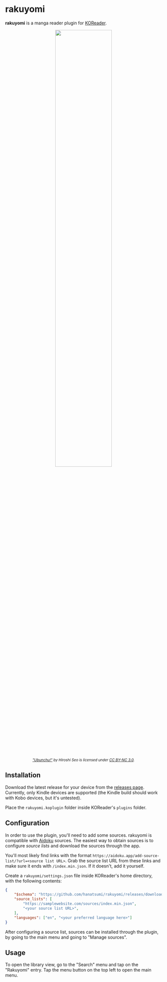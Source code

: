# rakuyomi

**rakuyomi** is a manga reader plugin for [KOReader](https://github.com/koreader/koreader).

<p align="center">
    <img src="docs/demo.gif" width="60%" />
    <br/>
    <em><small><a href="https://seotch.wordpress.com/ubunchu/">"Ubunchu!"</a> by Hiroshi Seo is licensed under <a href="https://creativecommons.org/licenses/by-nc/3.0/">CC BY-NC 3.0</a>.</small></em>
</p>

## Installation

Download the latest release for your device from the [releases page](https://github.com/hanatsumi/rakuyomi/releases). Currently, only Kindle devices are supported (the Kindle build should work with Kobo devices, but it's untested).

Place the `rakuyomi.koplugin` folder inside KOReader's `plugins` folder.

## Configuration

In order to use the plugin, you'll need to add some sources. rakuyomi is compatible with [Aidoku](https://github.com/Aidoku/Aidoku) sources. The easiest way to obtain sources is to configure _source lists_ and download the sources through the app.

You'll most likely find links with the format `https://aidoku.app/add-source-list/?url=<source list URL>`. Grab the source list URL from these links and make sure it ends with `/index.min.json`. If it doesn't, add it yourself.

Create a `rakuyomi/settings.json` file inside KOReader's home directory, with the following contents:

```json
{
    "$schema": "https://github.com/hanatsumi/rakuyomi/releases/download/main/settings.schema.json",
    "source_lists": [
        "https://samplewebsite.com/sources/index.min.json",
        "<your source list URL>",
    ],
    "languages": ["en", "<your preferred language here>"]
}
```

After configuring a source list, sources can be installed through the plugin, by going to the main menu and going to "Manage sources".

## Usage

To open the library view, go to the "Search" menu and tap on the "Rakuyomi" entry. Tap the menu button on the top left to open the main menu.

